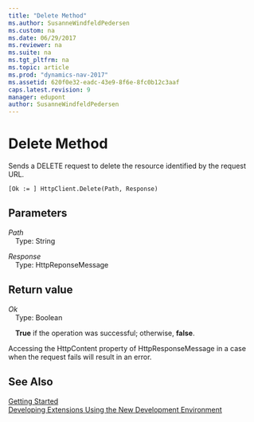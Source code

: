 ```yaml
---
title: "Delete Method"
ms.author: SusanneWindfeldPedersen
ms.custom: na
ms.date: 06/29/2017
ms.reviewer: na
ms.suite: na
ms.tgt_pltfrm: na
ms.topic: article
ms.prod: "dynamics-nav-2017"
ms.assetid: 620f0e32-eadc-43e9-8f6e-8fc0b12c3aaf
caps.latest.revision: 9
manager: edupont
author: SusanneWindfeldPedersen
---
```


# Delete Method
Sends a DELETE request to delete the resource identified by the request URL.

```
[Ok := ] HttpClient.Delete(Path, Response)
```

## Parameters
*Path*  
&emsp;Type: String

*Response*  
&emsp;Type: HttpReponseMessage

## Return value
*Ok*  
&emsp;Type: Boolean

&emsp;**True** if the operation was successful; otherwise, **false**.

Accessing the HttpContent property of HttpResponseMessage in a case when the request fails will result in an error.

## See Also
[Getting Started](../devenv-get-started.md)  
[Developing Extensions Using the New Development Environment](../devenv-dev-overview.md)
